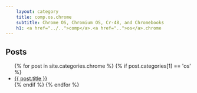 ```yaml
---
    layout: category
    title: comp.os.chrome
    subtitle: Chrome OS, Chromium OS, Cr-48, and Chromebooks
    h1: <a href="../..">comp</a>.<a href="..">os</a>.chrome
---
```


Posts
-----

<ul>
{% for post in site.categories.chrome %}
{% if post.categories[1] == 'os' %}
  <li><a href="{{ post.url }}">{{ post.title }}</a></li>
{% endif %}
{% endfor %}
</ul>